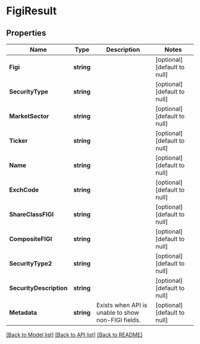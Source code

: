 # FigiResult

## Properties
Name | Type | Description | Notes
------------ | ------------- | ------------- | -------------
**Figi** | **string** |  | [optional] [default to null]
**SecurityType** | **string** |  | [optional] [default to null]
**MarketSector** | **string** |  | [optional] [default to null]
**Ticker** | **string** |  | [optional] [default to null]
**Name** | **string** |  | [optional] [default to null]
**ExchCode** | **string** |  | [optional] [default to null]
**ShareClassFIGI** | **string** |  | [optional] [default to null]
**CompositeFIGI** | **string** |  | [optional] [default to null]
**SecurityType2** | **string** |  | [optional] [default to null]
**SecurityDescription** | **string** |  | [optional] [default to null]
**Metadata** | **string** | Exists when API is unable to show non-FIGI fields. | [optional] [default to null]

[[Back to Model list]](../README.md#documentation-for-models) [[Back to API list]](../README.md#documentation-for-api-endpoints) [[Back to README]](../README.md)

